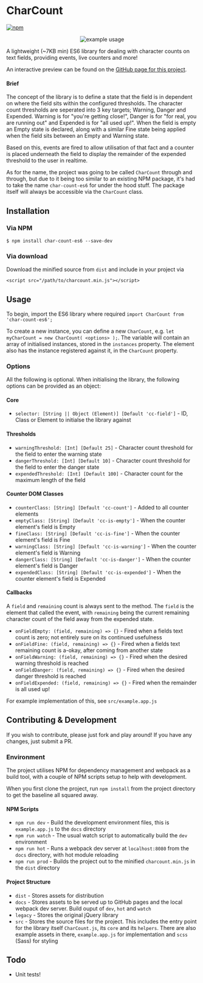 # CharCount
[![npm](https://img.shields.io/npm/v/char-count-es6.svg)](https://www.npmjs.com/package/char-count-es6)

<p align="center"><img src="example.gif" alt="example usage"/></p>

A lightweight (~7KB min) ES6 library for dealing with character counts on text fields, providing events, live counters and more!

An interactive preview can be found on the [GitHub page for this project](https://othyn.github.io/char-count/).

#### Brief
The concept of the library is to define a state that the field is in dependent on where the field sits within the configured thresholds. The character count thresholds are seperated into 3 key targets; Warning, Danger and Expended. Warning is for "you're getting close!", Danger is for "for real, you are running out" and Expended is for "all used up!". When the field is empty an Empty state is declared, along with a similar Fine state being applied when the field sits between an Empty and Warning state.

Based on this, events are fired to allow utilisation of that fact and a counter is placed underneath the field to display the remainder of the expended threshold to the user in realtime.

As for the name, the project was going to be called `CharCount` through and through, but due to it being too similar to an existing NPM package, it's had to take the name `char-count-es6` for under the hood stuff. The package itself will always be accessible via the `CharCount` class.

## Installation

### Via NPM
`$ npm install char-count-es6 --save-dev`

### Via download
Download the minified source from `dist` and include in your project via

`<script src="/path/to/charcount.min.js"></script>`

## Usage
To begin, import the ES6 library where required `import CharCount from 'char-count-es6';`

To create a new instance, you can define a new `CharCount`, e.g. `let myCharCount = new CharCount( <options> );`. The variable will contain an array of initialised instances, stored in the `instances` property. The element also has the instance registered against it, in the `CharCount` property.

### Options
All the following is optional. When initialising the library, the following options can be provided as an object:

#### Core
- `selector: [String || Object (Element)] [Default 'cc-field']` - ID, Class or Element to initialse the library against

#### Thresholds
- `warningThreshold: [Int] [Default 25]` - Character count threshold for the field to enter the warning state
- `dangerThreshold: [Int] [Default 10]` - Character count threshold for the field to enter the danger state
- `expendedThreshold: [Int] [Default 100]` - Character count for the maximum length of the field

#### Counter DOM Classes
- `counterClass: [String] [Default 'cc-count']` - Added to all counter elements
- `emptyClass: [String] [Default 'cc-is-empty']` - When the counter element's field is Empty
- `fineClass: [String] [Default 'cc-is-fine']` - When the counter element's field is Fine
- `warningClass: [String] [Default 'cc-is-warning']` - When the counter element's field is Warning
- `dangerClass: [String] [Default 'cc-is-danger']` - When the counter element's field is Danger
- `expendedClass: [String] [Default 'cc-is-expended']` - When the counter element's field is Expended

#### Callbacks
A `field` and `remaining` count is always sent to the method. The `field` is the element that called the event, with `remaining` being the current remaining character count of the field away from the expended state.
- `onFieldEmpty: (field, remaining) => {}` - Fired when a fields text count is zero; not entirely sure on its continued usefulness
- `onFieldFine: (field, remaining) => {}` - Fired when a fields text remaining count is a-okay, after coming from another state
- `onFieldWarning: (field, remaining) => {}` - Fired when the desired warning threshold is reached
- `onFieldDanger: (field, remaining) => {}` - Fired when the desired danger threshold is reached
- `onFieldExpended: (field, remaining) => {}` - Fired when the remainder is all used up!

For example implementation of this, see `src/example.app.js`

## Contributing & Development
If you wish to contribute, please just fork and play around! If you have any changes, just submit a PR.

### Environment
The project utilises NPM for dependency management and webpack as a build tool, with a couple of NPM scripts setup to help with development.

When you first clone the project, run `npm install` from the project directory to get the baseline all squared away.

#### NPM Scripts
- `npm run dev` - Build the development environment files, this is `example.app.js` to the `docs` directory
- `npm run watch` - The usual watch script to automatically build the `dev` environment
- `npm run hot` - Runs a webpack dev server at `localhost:8080` from the `docs` directory, with hot module reloading
- `npm run prod` - Builds the project out to the minified `charcount.min.js` in the `dist` directory

#### Project Structure
- `dist` - Stores assets for distribution
- `docs` - Stores assets to be served up to GitHub pages and the local webpack dev server. Build ouput of `dev`, `hot` and `watch`
- `legacy` - Stores the original jQuery library
- `src` - Stores the source files for the project. This includes the entry point for the library itself `CharCount.js`, its `core` and its `helpers`. There are also example assets in there, `example.app.js` for implementation and `scss` (Sass) for styling

## Todo
- Unit tests!
